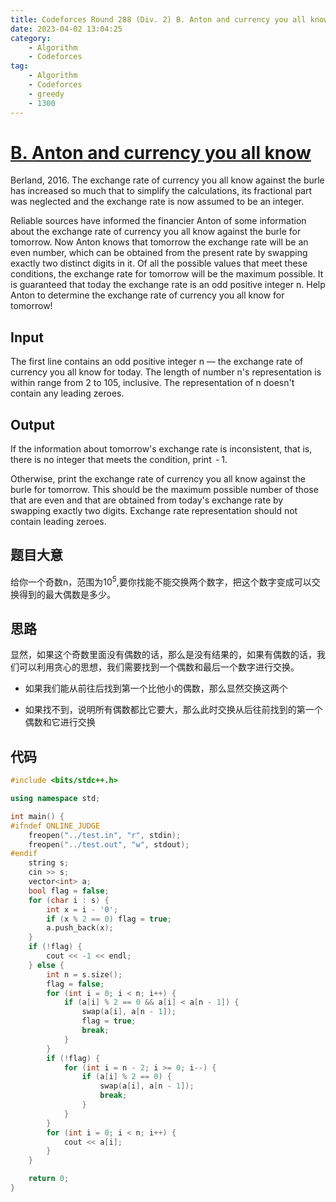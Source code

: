 ```yaml
---
title: Codeforces Round 288 (Div. 2) B. Anton and currency you all know
date: 2023-04-02 13:04:25
category: 
    - Algorithm
    - Codeforces
tag:
    - Algorithm
    - Codeforces
    - greedy
    - 1300
---
```


# [B. Anton and currency you all know](https://codeforces.com/contest/508/problem/B)

Berland, 2016. The exchange rate of currency you all know against the burle has increased so much that to simplify the calculations, its fractional part was neglected and the exchange rate is now assumed to be an integer.

Reliable sources have informed the financier Anton of some information about the exchange rate of currency you all know against the burle for tomorrow. Now Anton knows that tomorrow the exchange rate will be an even number, which can be obtained from the present rate by swapping exactly two distinct digits in it. Of all the possible values that meet these conditions, the exchange rate for tomorrow will be the maximum possible. It is guaranteed that today the exchange rate is an odd positive integer n. Help Anton to determine the exchange rate of currency you all know for tomorrow!

## Input 

The first line contains an odd positive integer n — the exchange rate of currency you all know for today. The length of number n's representation is within range from 2 to 105, inclusive. The representation of n doesn't contain any leading zeroes.

## Output 

If the information about tomorrow's exchange rate is inconsistent, that is, there is no integer that meets the condition, print  - 1.

Otherwise, print the exchange rate of currency you all know against the burle for tomorrow. This should be the maximum possible number of those that are even and that are obtained from today's exchange rate by swapping exactly two digits. Exchange rate representation should not contain leading zeroes.

## 题目大意

给你一个奇数n，范围为$10^5$,要你找能不能交换两个数字，把这个数字变成可以交换得到的最大偶数是多少。

## 思路

显然，如果这个奇数里面没有偶数的话，那么是没有结果的，如果有偶数的话，我们可以利用贪心的思想，我们需要找到一个偶数和最后一个数字进行交换。

+ 如果我们能从前往后找到第一个比他小的偶数，那么显然交换这两个

+ 如果找不到，说明所有偶数都比它要大，那么此时交换从后往前找到的第一个偶数和它进行交换

## 代码

```cpp
#include <bits/stdc++.h>

using namespace std;

int main() {
#ifndef ONLINE_JUDGE
    freopen("../test.in", "r", stdin);
    freopen("../test.out", "w", stdout);
#endif
    string s;
    cin >> s;
    vector<int> a;
    bool flag = false;
    for (char i : s) {
        int x = i - '0';
        if (x % 2 == 0) flag = true;
        a.push_back(x);
    }
    if (!flag) {
        cout << -1 << endl;
    } else {
        int n = s.size();
        flag = false;
        for (int i = 0; i < n; i++) {
            if (a[i] % 2 == 0 && a[i] < a[n - 1]) {
                swap(a[i], a[n - 1]);
                flag = true;
                break;
            }
        }
        if (!flag) {
            for (int i = n - 2; i >= 0; i--) {
                if (a[i] % 2 == 0) {
                    swap(a[i], a[n - 1]);
                    break;
                }
            }
        }
        for (int i = 0; i < n; i++) {
            cout << a[i];
        }
    }

    return 0;
}
```

